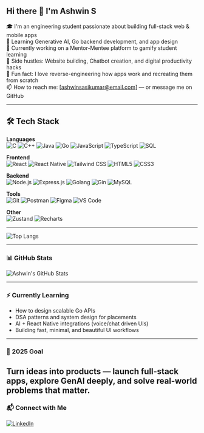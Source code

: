 ## Hi there 👋 I'm Ashwin S

🎓 I'm an engineering student passionate about building full-stack web & mobile apps  
🧠 Learning Generative AI, Go backend development, and app design  
🚀 Currently working on a Mentor-Mentee platform to gamify student learning  
📱 Side hustles: Website building, Chatbot creation, and digital productivity hacks  
🧩 Fun fact: I love reverse-engineering how apps work and recreating them from scratch  
📫 How to reach me: [ashwinsasikumar@email.com] — or message me on GitHub

---

## 🛠️ Tech Stack

**Languages**  
![C](https://img.shields.io/badge/C-00599C?logo=c&logoColor=white)
![C++](https://img.shields.io/badge/C++-00599C?logo=c%2B%2B&logoColor=white)
![Java](https://img.shields.io/badge/Java-007396?logo=java&logoColor=white)
![Go](https://img.shields.io/badge/Go-00ADD8?logo=go&logoColor=white)
![JavaScript](https://img.shields.io/badge/JavaScript-F7DF1E?logo=javascript&logoColor=black)
![TypeScript](https://img.shields.io/badge/TypeScript-3178C6?logo=typescript&logoColor=white)
![SQL](https://img.shields.io/badge/SQL-4479A1?logo=postgresql&logoColor=white)

**Frontend**  
![React](https://img.shields.io/badge/React-20232A?logo=react&logoColor=61DAFB)
![React Native](https://img.shields.io/badge/React_Native-20232A?logo=react&logoColor=61DAFB)
![Tailwind CSS](https://img.shields.io/badge/Tailwind_CSS-06B6D4?logo=tailwind-css&logoColor=white)
![HTML5](https://img.shields.io/badge/HTML5-E34F26?logo=html5&logoColor=white)
![CSS3](https://img.shields.io/badge/CSS3-1572B6?logo=css3&logoColor=white)

**Backend**  
![Node.js](https://img.shields.io/badge/Node.js-339933?logo=node.js&logoColor=white)
![Express.js](https://img.shields.io/badge/Express.js-000000?logo=express&logoColor=white)
![Golang](https://img.shields.io/badge/Golang-00ADD8?logo=go&logoColor=white)
![Gin](https://img.shields.io/badge/Gin-00ADD8?logo=go&logoColor=white)
![MySQL](https://img.shields.io/badge/MySQL-4479A1?logo=mysql&logoColor=white)

**Tools**  
![Git](https://img.shields.io/badge/Git-F05032?logo=git&logoColor=white)
![Postman](https://img.shields.io/badge/Postman-FF6C37?logo=postman&logoColor=white)
![Figma](https://img.shields.io/badge/Figma-F24E1E?logo=figma&logoColor=white)
![VS Code](https://img.shields.io/badge/VSCode-007ACC?logo=visual-studio-code&logoColor=white)

**Other**  
![Zustand](https://img.shields.io/badge/Zustand-000000?logo=zustand&logoColor=white)
![Recharts](https://img.shields.io/badge/Recharts-8884d8?logo=recharts&logoColor=white)

---

![Top Langs](https://github-readme-stats.vercel.app/api/top-langs/?username=ashwinsasikumar&layout=compact&theme=tokyonight)

---

### 📊 GitHub Stats
![Ashwin's GitHub Stats](https://github-readme-stats.vercel.app/api?username=ashwinsasikumar&show_icons=true&theme=tokyonight)

---

### ⚡ Currently Learning
- How to design scalable Go APIs  
- DSA patterns and system design for placements  
- AI + React Native integrations (voice/chat driven UIs)  
- Building fast, minimal, and beautiful UI workflows

---
### 🎯 2025 Goal
Turn ideas into products — launch full-stack apps, explore GenAI deeply, and solve real-world problems that matter.
---
### 📬 Connect with Me

[![LinkedIn](https://img.shields.io/badge/LinkedIn-blue?style=for-the-badge&logo=linkedin)](https://linkedin.com/in/ashwinsasikumar2006)  

